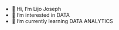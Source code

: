 - 👋 Hi, I’m Lijo Joseph
- 👀 I’m interested in DATA
- 🌱 I’m currently learning DATA ANALYTICS
  

<!---
LIJO20041997/LIJO20041997 is a ✨ special ✨ repository because its `README.md` (this file) appears on your GitHub profile.

--->
